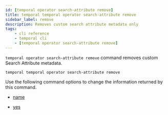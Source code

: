 ```yaml
---
id: [temporal operator search-attribute remove]
title: temporal temporal operator search-attribute remove
sidebar_label: remove
description: Removes custom search attribute metadata only
tags:
	- cli reference
	- temporal cli
	- [temporal operator search-attribute remove]
---
```


`temporal operator search-attribute remove` command removes custom Search Attribute metadata.

`temporal temporal operator search-attribute remove`

Use the following command options to change the information returned by this command.



- [name](/cli/cmd-options/name)

- [yes](/cli/cmd-options/yes)


